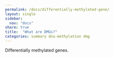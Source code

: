 ```yaml
---
permalink: /docs/differentially-methylated-gene/
layout: single
sidebar:
  nav: "docs"
share: true  
title:  "What are DMGs?"
categories: summary dna-methylation dmg
---
```

Differentially methylated genes.
